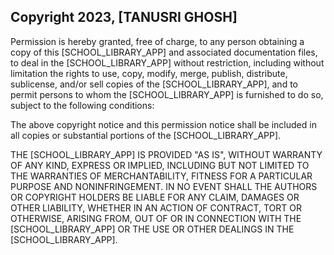 ## Copyright 2023, [TANUSRI GHOSH]


Permission is hereby granted, free of charge, to any person obtaining a copy of this [SCHOOL_LIBRARY_APP] and associated documentation files, to deal in the [SCHOOL_LIBRARY_APP] without restriction, including without limitation the rights to use, copy, modify, merge, publish, distribute, sublicense, and/or sell copies of the [SCHOOL_LIBRARY_APP], and to permit persons to whom the [SCHOOL_LIBRARY_APP] is furnished to do so, subject to the following conditions:

The above copyright notice and this permission notice shall be included in all copies or substantial portions of the [SCHOOL_LIBRARY_APP].

THE [SCHOOL_LIBRARY_APP] IS PROVIDED "AS IS", WITHOUT WARRANTY OF ANY KIND, EXPRESS OR IMPLIED, INCLUDING BUT NOT LIMITED TO THE WARRANTIES OF MERCHANTABILITY, FITNESS FOR A PARTICULAR PURPOSE AND NONINFRINGEMENT. IN NO EVENT SHALL THE AUTHORS OR COPYRIGHT HOLDERS BE LIABLE FOR ANY CLAIM, DAMAGES OR OTHER LIABILITY, WHETHER IN AN ACTION OF CONTRACT, TORT OR OTHERWISE, ARISING FROM, OUT OF OR IN CONNECTION WITH THE [SCHOOL_LIBRARY_APP] OR THE USE OR OTHER DEALINGS IN THE [SCHOOL_LIBRARY_APP].
